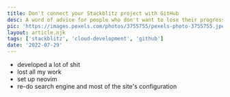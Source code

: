 ```yaml
---
title: Don't connect your Stackblitz project with GitHub
desc: A word of advice for people who don't want to lose their progress
pic: 'https://images.pexels.com/photos/3755755/pexels-photo-3755755.jpeg?auto=compress&cs=tinysrgb&w=1260&h=750&dpr=1'
layout: article.njk
tags: ['stackblitz', 'cloud-development', 'github']
date: '2022-07-29'
---
```


- developed a lot of shit
- lost all my work
- set up neovim
- re-do search engine and most of the site's configuration
